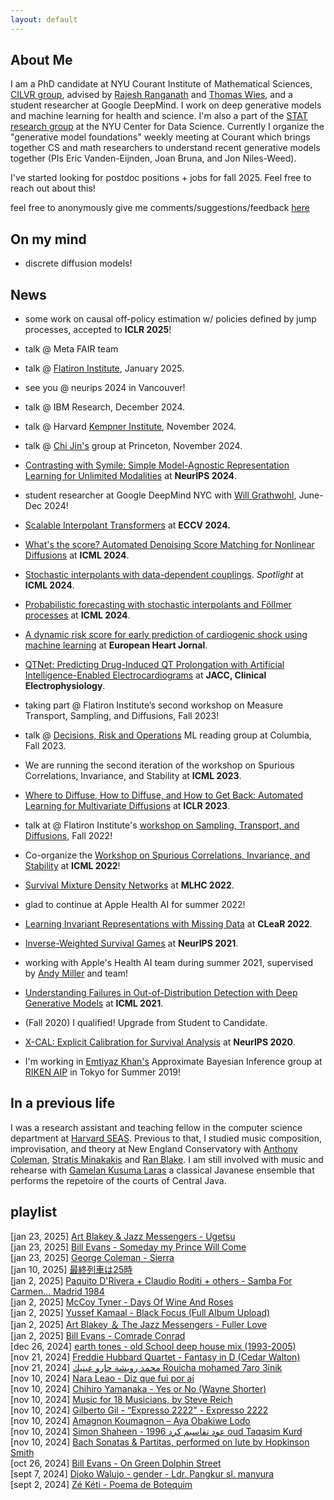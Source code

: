 ```yaml
---
layout: default
---
```



## About Me

I am a PhD candidate at NYU Courant Institute of Mathematical Sciences, [CILVR group](https://wp.nyu.edu/cilvr/),
advised by [Rajesh Ranganath](https://cims.nyu.edu/~rajeshr/) and 
[Thomas Wies](https://cs.nyu.edu/wies/), and a student researcher at Google DeepMind. I work on deep generative models
and machine learning for health and science. I'm also a part of the [STAT research group](https://cds.nyu.edu/stat/) at the NYU Center for Data Science. Currently I organize the "generative model foundations" weekly meeting at Courant which brings together CS and math researchers to understand recent generative models together (PIs Eric Vanden-Eijnden, Joan Bruna, and Jon Niles-Weed).

I've started looking for postdoc positions + jobs for fall 2025. Feel free to reach out about this! 

feel free to anonymously give me comments/suggestions/feedback [here](https://docs.google.com/forms/d/e/1FAIpQLScr3QyHx5EmLy8OLmX6lCuZZxCILdCqJRywaBSnFShyzdvmWQ/viewform?usp=sf_link)



## On my mind 
- discrete diffusion models!

## News

- some work on causal off-policy estimation w/ policies defined by jump processes, accepted to **ICLR 2025**!
  
- talk @ Meta FAIR team

- talk @ [Flatiron Institute](https://www.simonsfoundation.org/flatiron/center-for-computational-mathematics/), January 2025.

- see you @ neurips 2024 in Vancouver!

- talk @ IBM Research, December 2024.

- talk @ Harvard [Kempner Institute](https://kempnerinstitute.harvard.edu/), November 2024.
  
- talk @ [Chi Jin's](https://sites.google.com/corp/view/cjin/home) group at Princeton, November 2024.
  
- [Contrasting with Symile: Simple Model-Agnostic Representation Learning for Unlimited Modalities](https://arxiv.org/abs/2411.01053) at **NeurIPS 2024**.
  
- student researcher at Google DeepMind NYC with [Will Grathwohl](https://www.cs.toronto.edu/~wgrathwohl/), June-Dec 2024!
  
- [Scalable Interpolant Transformers](https://arxiv.org/abs/2401.08740) at **ECCV 2024.**
  
- [What's the score? Automated Denoising Score Matching for Nonlinear Diffusions](https://arxiv.org/abs/2407.07998) at **ICML 2024**.

- [Stochastic interpolants with data-dependent couplings](https://arxiv.org/abs/2310.03725). *Spotlight* at **ICML 2024**.
  
- [Probabilistic forecasting with stochastic interpolants and Föllmer processes](https://arxiv.org/abs/2403.13724) at **ICML 2024**.
  
- [A dynamic risk score for early prediction of cardiogenic shock using machine learning](https://academic.oup.com/ehjacc/advance-article/doi/10.1093/ehjacc/zuae037/7633877) at **European Heart Jornal**.
  
- [QTNet: Predicting Drug-Induced QT Prolongation with Artificial Intelligence-Enabled Electrocardiograms](https://papers.ssrn.com/sol3/papers.cfm?abstract_id=4554451) at **JACC, Clinical Electrophysiology**.
  
- taking part @ Flatiron Institute’s second workshop on Measure Transport, Sampling, and Diffusions, Fall 2023!
  
- talk @ [Decisions, Risk and Operations](https://business.columbia.edu/faculty/divisions/dro) ML reading group at Columbia, Fall 2023.
  
- We are running the second iteration of the workshop on Spurious Correlations, Invariance, and Stability at **ICML 2023**.
  
- [Where to Diffuse, How to Diffuse, and How to Get Back: Automated Learning for Multivariate Diffusions](https://arxiv.org/abs/2302.07261) at **ICLR 2023**.
  
- talk at @ Flatiron Institute's [workshop on Sampling, Transport, and Diffusions](https://sites.google.com/view/sampling-transport-diffusions/home), Fall 2022!
  
- Co-organize the [Workshop on Spurious Correlations, Invariance, and Stability](https://sites.google.com/view/scis-workshop/home) at **ICML 2022**!
  
- [Survival Mixture Density Networks](https://arxiv.org/pdf/2208.10759.pdf) at **MLHC 2022**.
  
- glad to continue at Apple Health AI for summer 2022!
  
- [Learning Invariant Representations with Missing Data](https://arxiv.org/pdf/2112.00881.pdf) at **CLeaR 2022**.
  
- [Inverse-Weighted Survival Games](https://arxiv.org/pdf/2111.08175.pdf) at **NeurIPS 2021**.
  
- working with Apple's Health AI team during summer 2021, supervised by [Andy Miller](https://andymiller.github.io/) and team!
  
- [Understanding Failures in Out-of-Distribution Detection with Deep Generative Models](https://arxiv.org/pdf/2107.06908.pdf) at **ICML 2021**.
  
- (Fall 2020) I qualified! Upgrade from Student to Candidate.
  
- [X-CAL: Explicit Calibration for Survival Analysis](https://arxiv.org/pdf/2101.05346.pdf) at **NeurIPS 2020**.
  
- I'm working in [Emtiyaz Khan's](https://emtiyaz.github.io/) Approximate Bayesian Inference group at [RIKEN AIP](https://aip.riken.jp/) in Tokyo for Summer 2019!

<!--
- (teaching, Fall 2023) lecture on diffusions + flows @ NYU course, Inference and Representations
- (teaching, Fall 2022) lecture on diffusions @ Yann LeCun's deep learning course at NYU!
- (teaching, Fall 2020) after some time away from harvard cs, happy to help out Prof [Nada Amin](https://namin.seas.harvard.edu/people/nada-amin) with the [harvard AI/PL seminar](https://pl-ai-seminar.seas.harvard.edu/) 
- (teaching, Fall 2020) the deep learning course I TA'ed in spring 2020 for [Yann LeCun](http://yann.lecun.com/) and Alfredo Canziani is now up on [Alf's github page](https://atcold.github.io/NYU-DLSP20/), check out all of Alf's wonderful teaching materials and thanks to students for your notetaking
-->

## In a previous life

I was a research assistant and teaching fellow in the computer science department 
at [Harvard SEAS](https://www.seas.harvard.edu/).
Previous to that, I studied music composition, improvisation, and theory 
at New England Conservatory with 
[Anthony Coleman](https://en.wikipedia.org/wiki/Anthony_Coleman),
[Stratis Minakakis](https://www.stratisminakakis.info) 
and [Ran Blake](https://ranblake.com/).
I am still involved with music and rehearse with
[Gamelan Kusuma Laras](https://kusumalaras.org/) a classical Javanese ensemble 
that performs the repetoire of the courts of Central Java.

## playlist 

[jan 23, 2025] [Art Blakey & Jazz Messengers - Ugetsu](https://www.youtube.com/watch?v=qjAAWZ9G64Q)   
[jan 23, 2025] [Bill Evans - Someday my Prince Will Come](https://www.youtube.com/watch?v=KUT06K5eGz4)  
[jan 23, 2025] [George Coleman - Sierra](https://www.youtube.com/watch?v=H0nHkFlhqdY)  
[jan 10, 2025] [最終列車は25時](https://www.youtube.com/watch?v=yDOx_Duc498)  
[jan 2, 2025] [Paquito D'Rivera + Claudio Roditi + others - Samba For Carmen... Madrid 1984](https://www.youtube.com/watch?v=1Y9YOOI-Yj8)    
[jan 2, 2025] [McCoy Tyner - Days Of Wine And Roses](https://www.youtube.com/watch?v=XD9P3M7FARM)  
[jan 2, 2025] [Yussef Kamaal - Black Focus (Full Album Upload)](https://www.youtube.com/watch?v=4D8YPDdsxYU)  
[jan 2, 2025] [Art Blakey ＆ The Jazz Messengers - Fuller Love](https://www.youtube.com/watch?v=lM5Cj8yFkOQ)  
[jan 2, 2025] [Bill Evans - Comrade Conrad](https://www.youtube.com/watch?v=4XMAGcwNfbw)  
[dec 26, 2024] [earth tones - old School deep house mix (1993-2005)](https://www.youtube.com/watch?v=h8zJ5xhz7uM)  
[nov 21, 2024] [Freddie Hubbard Quartet - Fantasy in D (Cedar Walton)](https://www.youtube.com/watch?v=z9pccmxOn5c)  
[nov 21, 2024] [محمد رويشة حارو عينيك Rouicha mohamed 7aro 3inik](https://www.youtube.com/watch?v=o6BW183CSfA)  
[nov 10, 2024] [Nara Leao - Diz que fui por aí](https://www.youtube.com/watch?v=7lkDuC5S2aQ)  
[nov 10, 2024] [Chihiro Yamanaka - Yes or No (Wayne Shorter)](https://www.youtube.com/watch?v=VpmOa2i_uyg)  
[nov 10, 2024] [Music for 18 Musicians, by Steve Reich](https://www.youtube.com/watch?v=71A_sm71_BI)  
[nov 10, 2024] [Gilberto Gil - “Expresso 2222" - Expresso 2222](https://www.youtube.com/watch?v=1nOaAoa1bWA)  
[nov 10, 2024] [Amagnon Koumagnon – Aya Obakiwe Lodo](https://www.youtube.com/watch?v=YWZ3XCCH3E8)  
[nov 10, 2024] [Simon Shaheen - عود تقاسيم كرد 1996 oud Taqasim Kurd](https://www.youtube.com/watch?v=_fAuTIrqcsM)  
[nov 10, 2024] [Bach Sonatas & Partitas, performed on lute by Hopkinson Smith](https://www.youtube.com/watch?v=pTBooio3h9U)  
[oct 26, 2024] [Bill Evans - On Green Dolphin Street](https://www.youtube.com/watch?v=k6Q8vW_mqTE)  
[sept 7, 2024] [Djoko Walujo - gender - Ldr. Pangkur sl. manyura](https://www.youtube.com/watch?v=uqpk2zgt8xo)  
[sept 2, 2024] [Zé Kéti - Poema de Botequim](https://www.youtube.com/watch?v=nIXCrOJP_WE) 


<!--


## In a previous life

I was a research assistant and teaching fellow in the computer science department 
at [Harvard SEAS](https://www.seas.harvard.edu/).
I am still an on/off TF for the 
[harvard undergrad ML course](https://harvard-ml-courses.github.io/cs181-web/).
Between Harvard and NYU, I worked with the 
[CoCoSci](http://cocosci.mit.edu/) group at 
[MIT BCS](https://bcs.mit.edu/).
Previous to that, I studied music composition, improvisation, and theory 
at New England Conservatory with 
[Anthony Coleman](https://en.wikipedia.org/wiki/Anthony_Coleman),
[Stratis Minakakis](https://www.stratisminakakis.info) 
and [Ran Blake](https://ranblake.com/).
I am still involved with music and rehearse with
[Gamelan Kusuma Laras](https://kusumalaras.org/) a classical Javanese ensemble 
that performs the repetoire of the courts of Central Java.



## mentoring
- Abhipsha Das (Master's Thesis at NYU, 2024, on diffusions for text)
- Shraddha Jain (current Master's student, 2024, research on VAEs)
- Nina Mortensen (Masters Thesis at NYU, 2024, research on VAEs, now at Fauna Robotics)
- Kyle Adams (Undergradate from University of Florida, 2022, research on survival analysis, now a math phd at UF)
- mentor for [Women in Data Science Datathon](https://www.widscambridge.org/datathon), Cambridge, 2021. 
- tutored at a few iterations of [NYU AI School](https://nyu-mll.github.io/nyu-ai-school-2024/), meant for first and second year undergraduates in the NYC area as a first exposure to AI/ML


## I usually review for 
- NeurIPS, ICML, ICLR, AAAI, AISTATS, CLeaR, JMLR, misc workshops


<p>
Mark Goldstein<br>
<a href="https://en.wikipedia.org/wiki/Courant_Institute_of_Mathematical_Sciences">Courant Institute of Mathematical Sciences</a><br>
pronouns: he/him/his <br>
</p>

I'm curious about how we can understand phenomena in and around us
    (e.g. in healthcare, environment, art)
    with a mix of mechanistic and probabilistic explanations.
    For this reason I work on methodology in inference.
    If we then use such models to make decisions, we should explore
    what it means to do so safely.
    <br> 

this cool <a href="https://pl-ai-seminar.seas.harvard.edu/">seminar on the intersection of AI and PL research</a>


Previously, I was a research assistant and teaching fellow in the Computer Science department at <a href="https://www.seas.harvard.edu/">Harvard SEAS</a>, 
where I worked primarily with <a href="https://www.seltzer.com/margo/">Margo Seltzer</a> and taught primarily for
<a href="https://finale.seas.harvard.edu/">Finale Doshi-Velez</a> and <a href="http://nlp.seas.harvard.edu/rush.html">Sasha Rush</a>. Between Harvard and NYU, I worked
with the <a href="http://cocosci.mit.edu/">CoCoSci</a> group at <a href="https://bcs.mit.edu/">MIT BCS</a> on model-based RL under
<a href="https://cbmm.mit.edu/about/people/tsividis">Pedro Tsividis</a> and <a href="http://cocosci.mit.edu/josh">Josh Tenenbaum</a>.


Thoughts at the moment: In general I care about (1) ml for health (e.g. cardiovascular health) and (2) methodology in generative models, particularly on the diffusion/flow side of things, and for applications like images, video, and PDEs (see work below). 

*What about the intersection of (1) and (2)*? I'm cautious. On the health side, at best, who/why/what can great generative models help? My best guesses at the moment are that conditional generative models, under the right assumptions, can alleviate some issues in messy electronic health records, and that they can be used to test if one high-dimensional modality
may have information about others (which helps when the latter are expensive). On the other hand, health does inspire challenging methods questions: missing data, tabular data, signals, all stuff that's hard to make diffusions/flows work well on. 

Evaluation also feels important, where much of the diffusion literature focuses on FIDs (a measure of image quality) and not likelihoods, and at a community research level, there is potential risk that this is steering methods away from a place where they could be useful for real problems beyond perceptually pleasing images. Work to be done!

I work on survival analysis, 
causal inference, and machine learning for health.
I work on survival analysis, 
causal inference, and representation learning problems with a focus on machine learning for health.
-->

